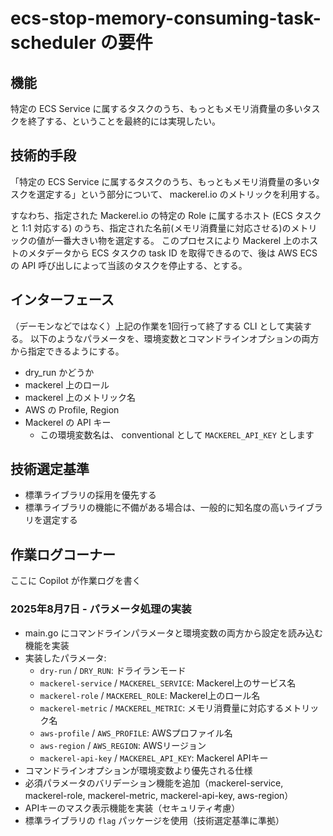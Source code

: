 # ecs-stop-memory-consuming-task-scheduler の要件

## 機能

特定の ECS Service に属するタスクのうち、もっともメモリ消費量の多いタスクを終了する、ということを最終的には実現したい。

## 技術的手段

「特定の ECS Service に属するタスクのうち、もっともメモリ消費量の多いタスクを選定する」という部分について、 mackerel.io のメトリックを利用する。

すなわち、指定された Mackerel.io の特定の Role に属するホスト (ECS タスクと 1:1 対応する) のうち、指定された名前(メモリ消費量に対応させる)のメトリックの値が一番大きい物を選定する。
このプロセスにより Mackerel 上のホストのメタデータから ECS タスクの task ID を取得できるので、後は AWS ECS の API 呼び出しによって当該のタスクを停止する、とする。

## インターフェース

（デーモンなどではなく）上記の作業を1回行って終了する CLI として実装する。
以下のようなパラメータを、環境変数とコマンドラインオプションの両方から指定できるようにする。

- dry_run かどうか
- mackerel 上のロール
- mackerel 上のメトリック名
- AWS の Profile, Region
- Mackerel の API キー
    - この環境変数名は、 conventional として `MACKEREL_API_KEY` とします

## 技術選定基準

- 標準ライブラリの採用を優先する
- 標準ライブラリの機能に不備がある場合は、一般的に知名度の高いライブラリを選定する

## 作業ログコーナー

ここに Copilot が作業ログを書く

### 2025年8月7日 - パラメータ処理の実装

- main.go にコマンドラインパラメータと環境変数の両方から設定を読み込む機能を実装
- 実装したパラメータ:
  - `dry-run` / `DRY_RUN`: ドライランモード
  - `mackerel-service` / `MACKEREL_SERVICE`: Mackerel上のサービス名
  - `mackerel-role` / `MACKEREL_ROLE`: Mackerel上のロール名
  - `mackerel-metric` / `MACKEREL_METRIC`: メモリ消費量に対応するメトリック名
  - `aws-profile` / `AWS_PROFILE`: AWSプロファイル名
  - `aws-region` / `AWS_REGION`: AWSリージョン
  - `mackerel-api-key` / `MACKEREL_API_KEY`: Mackerel APIキー
- コマンドラインオプションが環境変数より優先される仕様
- 必須パラメータのバリデーション機能を追加（mackerel-service, mackerel-role, mackerel-metric, mackerel-api-key, aws-region）
- APIキーのマスク表示機能を実装（セキュリティ考慮）
- 標準ライブラリの `flag` パッケージを使用（技術選定基準に準拠）
